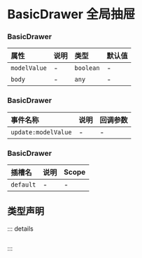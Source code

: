 # BasicDrawer 全局抽屉



### BasicDrawer

|属性|说明|类型|默认值|
|:---|:---|:---|:---|
|`modelValue`|-|`boolean`|-|
|`body`|-|`any`|-|

### BasicDrawer

|事件名称|说明|回调参数|
|:---|:---|:---|
|`update:modelValue`|-|-|


### BasicDrawer

|插槽名|说明|Scope|
|:---|:---|:---|
|`default`|-|-|



## 类型声明
::: details

``` ts

```

:::  


